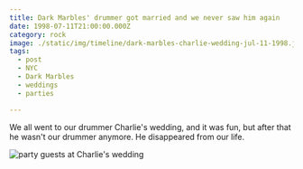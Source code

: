 ```yaml
---
title: Dark Marbles' drummer got married and we never saw him again
date: 1998-07-11T21:00:00.000Z
category: rock
image: ./static/img/timeline/dark-marbles-charlie-wedding-jul-11-1998.jpg
tags:
  - post 
  - NYC
  - Dark Marbles
  - weddings
  - parties

---
```


We all went to our drummer Charlie's wedding, and it was fun, but after that he wasn't our drummer anymore. He disappeared from our life.


![party guests at Charlie's wedding](/static/img/rock/dark-marbles-charlie-wedding-jul-11-1998.jpg "party guests at Charlie's wedding")